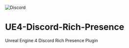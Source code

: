 ![Discord](https://cdn.discordapp.com/attachments/943100967199571988/959420033912672286/5578381.jpg)
# UE4-Discord-Rich-Presence
Unreal Engine 4 Discord Rich Presence Plugin
